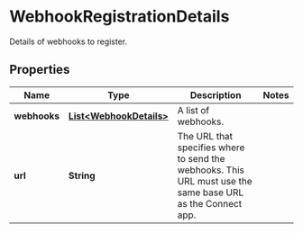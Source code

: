 

# WebhookRegistrationDetails

Details of webhooks to register.

## Properties

Name | Type | Description | Notes
------------ | ------------- | ------------- | -------------
**webhooks** | [**List&lt;WebhookDetails&gt;**](WebhookDetails.md) | A list of webhooks. | 
**url** | **String** | The URL that specifies where to send the webhooks. This URL must use the same base URL as the Connect app. | 



